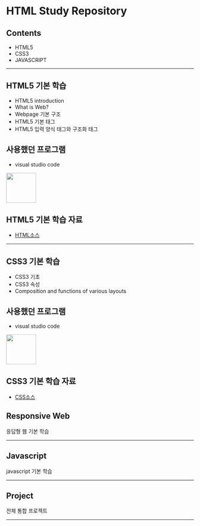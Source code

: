 # HTML Study Repository

## Contents
- HTML5
- CSS3
- JAVASCRIPT

--------------------------

## HTML5 기본 학습
- HTML5 introduction
- What is Web?
- Webpage 기본 구조
- HTML5 기본 태그
- HTML5 입력 양식 태그와 구조화 태그

## 사용했던 프로그램
- visual studio code
<img src = "https://pbs.twimg.com/profile_images/1278357302601347072/BGZIBPH9_400x400.jpg" width = "80" height = "80"/>


## HTML5 기본 학습 자료
- [HTML소스](https://github.com/WhiteHair-H/StudyHtml/blob/main/01_HTML/index.html)

--------------------------

## CSS3 기본 학습
- CSS3 기초
- CSS3 속성
- Composition and functions of various layouts

## 사용했던 프로그램
- visual studio code
<img src = "https://pbs.twimg.com/profile_images/1278357302601347072/BGZIBPH9_400x400.jpg" width = "80" height = "80"/>


## CSS3 기본 학습 자료
- [CSS소스](https://github.com/WhiteHair-H/StudyHtml/tree/main/02_CSS)

## Responsive Web
응답형 웹 기본 학습

---------------------------

## Javascript
javascript 기본 학습

---------------------------


## Project
전체 통합 프로젝트


---------------------------


